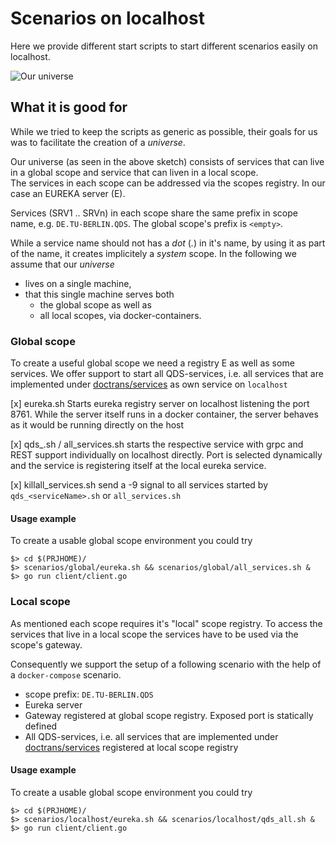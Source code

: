 # Scenarios on localhost

Here we provide different start scripts to start different scenarios easily on localhost.

![Our universe](./../scenarios.png)

## What it is good for

While we tried to keep the scripts as generic as possible, their goals for us was to facilitate the creation of a *universe*.

Our universe (as seen in the above sketch) consists of services that can live in a global scope and service that can liven in a local scope.  
The services in each scope can be addressed via the scopes registry. In our case an EUREKA server (E).

Services (SRV1 .. SRVn) in each scope share the same prefix in scope name, e.g. `DE.TU-BERLIN.QDS`. The global scope's prefix is `<empty>`.

While a service name should not has a *dot* (*.*) in it's name, by using it as part of the name, it creates implicitely a *system* scope. 
In the following we assume that our *universe*

- lives on a single machine,
- that this single machine serves both
  - the global scope as well as
  - all local scopes, via docker-containers.

### Global scope

To create a useful global scope we need a registry E as well as some services.
We offer support to start all QDS-services, i.e. all services that are implemented under [doctrans/services](../../services/) as own service on `localhost`

[x] eureka.sh
  Starts eureka registry server on localhost listening the port 8761. While the server itself runs in a docker container, the server behaves as it would be running directly on the host

[x] qds_<serviceName>.sh / all_services.sh
  starts the respective service with grpc and REST support individually on localhost directly. Port is selected dynamically and the service is registering itself at the local eureka service.

[x] killall_services.sh
  send a -9 signal to all services started by `qds_<serviceName>.sh`  or `all_services.sh`

#### Usage example

To create a usable global scope environment you could try

```shell
$> cd $(PRJHOME)/
$> scenarios/global/eureka.sh && scenarios/global/all_services.sh &
$> go run client/client.go
```

### Local scope

As mentioned each scope requires it's "local" scope registry. To access the services that live in a local scope the services have to be used via the scope's gateway.

Consequently we support the setup of a following scenario with the help of a `docker-compose` scenario.
- scope prefix: `DE.TU-BERLIN.QDS`
- Eureka server
- Gateway registered at global scope registry. Exposed port is statically defined
- All QDS-services, i.e. all services that are implemented under [doctrans/services](../../services/) registered at local scope registry

#### Usage example

To create a usable global scope environment you could try

```shell
$> cd $(PRJHOME)/
$> scenarios/localhost/eureka.sh && scenarios/localhost/qds_all.sh &
$> go run client/client.go
```
